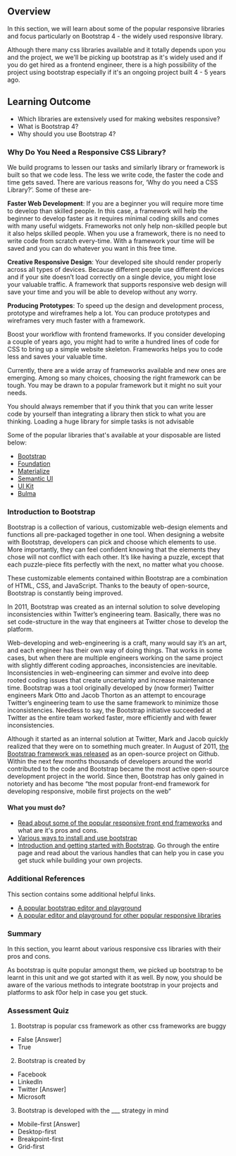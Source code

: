 ## Overview

In this section, we will learn about some of the popular responsive libraries and focus particularly on Bootstrap 4 - the widely used responsive library.

Although there many css libraries available and it totally depends upon you and the project, we we'll be picking up bootstrap as it's widely used and if you do get hired as a frontend engineer, there is a high possibility of the project using bootstrap especially if it's an ongoing project built 4 - 5 years ago.

## Learning Outcome

- Which libraries are extensively used for making websites responsive?
- What is Bootstrap 4?
- Why should you use Bootstrap 4?

### Why Do You Need a Responsive CSS Library?

We build programs to lessen our tasks and similarly library or framework is built so that we code less. The less we write code, the faster the code and time gets saved. There are various reasons for, ‘Why do you need a CSS Library?’. Some of these are-

**Faster Web Development**: If you are a beginner you will require more time to develop than skilled people. In this case, a framework will help the beginner to develop faster as it requires minimal coding skills and comes with many useful widgets. Frameworks not only help non-skilled people but it also helps skilled people. When you use a framework, there is no need to write code from scratch every-time. With a framework your time will be saved and you can do whatever you want in this free time.

**Creative Responsive Design**: Your developed site should render properly across all types of devices. Because different people use different devices and if your site doesn’t load correctly on a single device, you might lose your valuable traffic. A framework that supports responsive web design will save your time and you will be able to develop without any worry.

**Producing Prototypes**: To speed up the design and development process, prototype and wireframes help a lot. You can produce prototypes and wireframes very much faster with a framework.

Boost your workflow with frontend frameworks. If you consider developing a couple of years ago, you might had to write a hundred lines of code for CSS to bring up a simple website skeleton. Frameworks helps you to code less and saves your valuable time.

Currently, there are a wide array of frameworks available and new ones are emerging. Among so many choices, choosing the right framework can be tough. You may be drawn to a popular framework but it might no suit your needs.

You should always remember that if you think that you can write lesser code by yourself than integrating a library then stick to what you are thinking. Loading a huge library for simple tasks is not advisable

Some of the popular libraries that's available at your disposable are listed below:

- [Bootstrap](https://getbootstrap.com/)
- [Foundation](https://foundation.zurb.com/)
- [Materialize](https://materializecss.com/)
- [Semantic UI](https://semantic-ui.com/)
- [UI Kit](https://getuikit.com/)
- [Bulma](https://bulma.io/)

### Introduction to Bootstrap

Bootstrap is a collection of various, customizable web-design elements and functions all pre-packaged together in one tool. When designing a website with Bootstrap, developers can pick and choose which elements to use. More importantly, they can feel confident knowing that the elements they chose will not conflict with each other. It’s like having a puzzle, except that each puzzle-piece fits perfectly with the next, no matter what you choose.

These customizable elements contained within Bootstrap are a combination of HTML, CSS, and JavaScript. Thanks to the beauty of open-source, Bootstrap is constantly being improved.

In 2011, Bootstrap was created as an internal solution to solve developing inconsistencies within Twitter’s engineering team. Basically, there was no set code-structure in the way that engineers at Twitter chose to develop the platform.

Web-developing and web-engineering is a craft, many would say it’s an art, and each engineer has their own way of doing things. That works in some cases, but when there are multiple engineers working on the same project with slightly different coding approaches, inconsistencies are inevitable. Inconsistencies in web-engineering can simmer and evolve into deep rooted coding issues that create uncertainty and increase maintenance time. Bootstrap was a tool originally developed by (now former) Twitter engineers Mark Otto and Jacob Thorton as an attempt to encourage Twitter’s engineering team to use the same framework to minimize those inconsistencies. Needless to say, the Bootstrap initiative succeeded at Twitter as the entire team worked faster, more efficiently and with fewer inconsistencies.

Although it started as an internal solution at Twitter, Mark and Jacob quickly realized that they were on to something much greater. In August of 2011, [the Bootstrap framework was released](https://blog.twitter.com/2011/bootstrap-twitter) as an open-source project on Github. Within the next few months thousands of developers around the world contributed to the code and Bootstrap became the most active open-source development project in the world. Since then, Bootstrap has only gained in notoriety and has become “the most popular front-end framework for developing responsive, mobile first projects on the web”

#### What you must do?

- [Read about some of the popular responsive front end frameworks](https://www.keycdn.com/blog/front-end-frameworks) and what are it's pros and cons.
- [Various ways to install and use bootstrap](https://getbootstrap.com/docs/4.3/getting-started/download/)
- [Introduction and getting started with Bootstrap](https://getbootstrap.com/docs/4.3/getting-started/introduction/). Go through the entire page and read about the various handles that can help you in case you get stuck while building your own projects.

### Additional References

This section contains some additional helpful links.

- [A popular bootstrap editor and playground](https://www.bootply.com/)
- [A popular editor and playground for other popular responsive libraries](https://www.codeply.com/)

### Summary

In this section, you learnt about various responsive css libraries with their pros and cons.

As bootstrap is quite popular amongst them, we picked up bootstrap to be learnt in this unit and we got started with it as well. By now, you should be aware of the various methods to integrate bootstrap in your projects and platforms to ask f0or help in case you get stuck.

### Assessment Quiz

1. Bootstrap is popular css framework as other css frameworks are buggy

- False [Answer]
- True

2. Bootstrap is created by

- Facebook
- LinkedIn
- Twitter [Answer]
- Microsoft

3. Bootstrap is developed with the \_\_\_ strategy in mind

- Mobile-first [Answer]
- Desktop-first
- Breakpoint-first
- Grid-first
